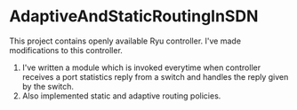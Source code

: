 # AdaptiveAndStaticRoutingInSDN
This project contains openly available Ryu controller.
I've made modifications to this controller.
1) I've written a module which is invoked everytime when controller receives a port statistics reply from a switch and handles the reply given by the switch.
2) Also implemented static and adaptive routing policies.
